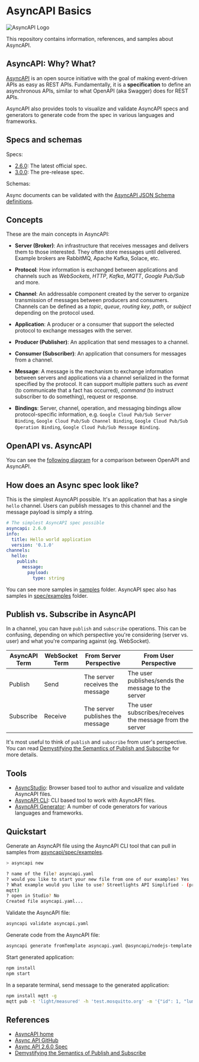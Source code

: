 # AsyncAPI Basics

![AsyncAPI Logo](https://avatars.githubusercontent.com/u/16401334?s=200&v=4)

This repository contains information, references, and samples about AsyncAPI.

## AsyncAPI: Why? What?

[AsyncAPI](https://www.asyncapi.com/) is an open source initiative with the goal
of making event-driven APIs as easy as REST APIs. Fundamentally, it is a
**specification** to define an asynchronous APIs, similar to what OpenAPI (aka
Swagger) does for REST APIs.

AsyncAPI also provides tools to visualize and validate AsyncAPI specs and
generators to generate code from the spec in various languages and frameworks.

## Specs and schemas

Specs:

* [2.6.0](https://www.asyncapi.com/docs/reference/specification/v2.6.0): The
  latest official spec.
* [3.0.0](https://www.asyncapi.com/docs/reference/specification/v3.0.0-next-major-spec.10):
  The pre-release spec.

Schemas:

Async documents can be validated with the [AsyncAPI JSON Schema definitions](https://github.com/asyncapi/spec-json-schemas/tree/master/schemas).

## Concepts

These are the main concepts in AsyncAPI:

* **Server (Broker)**: An infrastructure that receives messages and delivers them
to those interested. They often store messages until delivered. Example brokers
are RabbitMQ, Apache Kafka, Solace, etc.

* **Protocol**: How information is exchanged between applications and channels
  such as *WebSockets*, *HTTP*, *Kafka*, *MQTT*, *Google Pub/Sub* and more.

* **Channel**: An addressable component created by the server to organize
  transmission of messages between producers and consumers. Channels can be
  defined as a *topic*, *queue*, *routing key*, *path*, or *subject* depending
  on the protocol used.

* **Application**: A producer or a consumer that support the selected protocol
  to exchange messages with the server.

* **Producer (Publisher)**: An application that send messages to a channel.

* **Consumer (Subscriber)**: An application that consumers for messages from a
  channel.

* **Message**: A message is the mechanism to exchange information between
  servers and applications via a channel serialized in the format specified by
  the protocol. It can support multiple patters such as *event* (to communicate
  that a fact has occurred), *command* (to instruct subscriber to do something),
  request or response.

* **Bindings**: Server, channel, operation, and messaging bindings allow
  protocol-specific information, e.g. `Google Cloud Pub/Sub Server Binding`,
  `Google Cloud Pub/Sub Channel Binding`, `Google Cloud Pub/Sub Operation
  Binding`, `Google Cloud Pub/Sub Message Binding`.

## OpenAPI vs. AsyncAPI

You can see the [following
diagram](https://www.asyncapi.com/docs/tutorials/getting-started/coming-from-openapi)
for a comparison between OpenAPI and AsyncAPI.

## How does an Async spec look like?

This is the simplest AsyncAPI possible. It's an application that has a single
`hello` channel. Users can publish messages to this channel and the message
payload is simply a string.

```yaml
# The simplest AsyncAPI spec possible
asyncapi: 2.6.0
info:
  title: Hello world application
  version: '0.1.0'
channels:
  hello:
    publish:
      message:
        payload:
          type: string
```

You can see more samples in [samples](./samples/) folder. AsyncAPI spec also has
samples in
[spec/examples](https://github.com/asyncapi/spec/tree/master/examples) folder.

## Publish vs. Subscribe in AsyncAPI

In a channel, you can have `publish` and `subscribe` operations. This can be
confusing, depending on which perspective you're considering (server vs. user)
and what you're comparing against (eg. WebSocket).

| AsyncAPI Term | WebSocket Term | From Server Perspective | From User Perspective |
| --- | --- | --- | --- |
| Publish | Send | The server receives the message | The user publishes/sends the message to the server |
| Subscribe | Receive | The server publishes the message | The user subscribes/receives the message from the server |

It's most useful to think of `publish` and `subscribe` from user's perspective. You can read [Demystifying the Semantics of Publish and
Subscribe](https://www.asyncapi.com/blog/publish-subscribe-semantics) for more
details.

## Tools

* [AsyncStudio](https://studio.asyncapi.com/): Browser based tool to author and
  visualize and validate AsyncAPI files.
* [AsyncAPI CLI](https://github.com/asyncapi/cli): CLI based tool to work with
  AsyncAPI files.
* [AsyncAPI Generator](https://github.com/asyncapi/generator): A number of code
  generators for various languages and frameworks.

## Quickstart

Generate an AsyncAPI file using the AsyncAPI CLI tool that can pull in samples
from [asyncapi/spec/examples](https://github.com/asyncapi/spec/tree/master/examples).

```sh
> asyncapi new

? name of the file? asyncapi.yaml
? would you like to start your new file from one of our examples? Yes
? What example would you like to use? Streetlights API Simplified - (protocols:
mqtt)
? open in Studio? No
Created file asyncapi.yaml...
```

Validate the AsyncAPI file:

```sh
asyncapi validate asyncapi.yaml
```

Generate code from the AsyncAPI file:

```sh
asyncapi generate fromTemplate asyncapi.yaml @asyncapi/nodejs-template -o output -p server=mosquitto
```

Start generated application:

```sh
npm install
npm start
```

In a separate terminal, send message to the generated application:

```sh
npm install mqtt -g
mqtt pub -t 'light/measured' -h 'test.mosquitto.org' -m '{"id": 1, "lumens": 3, "sentAt": "2017-06-07T12:34:32.000Z"}'
```

## References

* [AsyncAPI home](https://www.asyncapi.com/)
* [Async API GitHub](https://github.com/asyncapi)
* [Async API 2.6.0 Spec](https://www.asyncapi.com/docs/reference/specification/v2.6.0)
* [Demystifying the Semantics of Publish and Subscribe](https://www.asyncapi.com/blog/publish-subscribe-semantics)